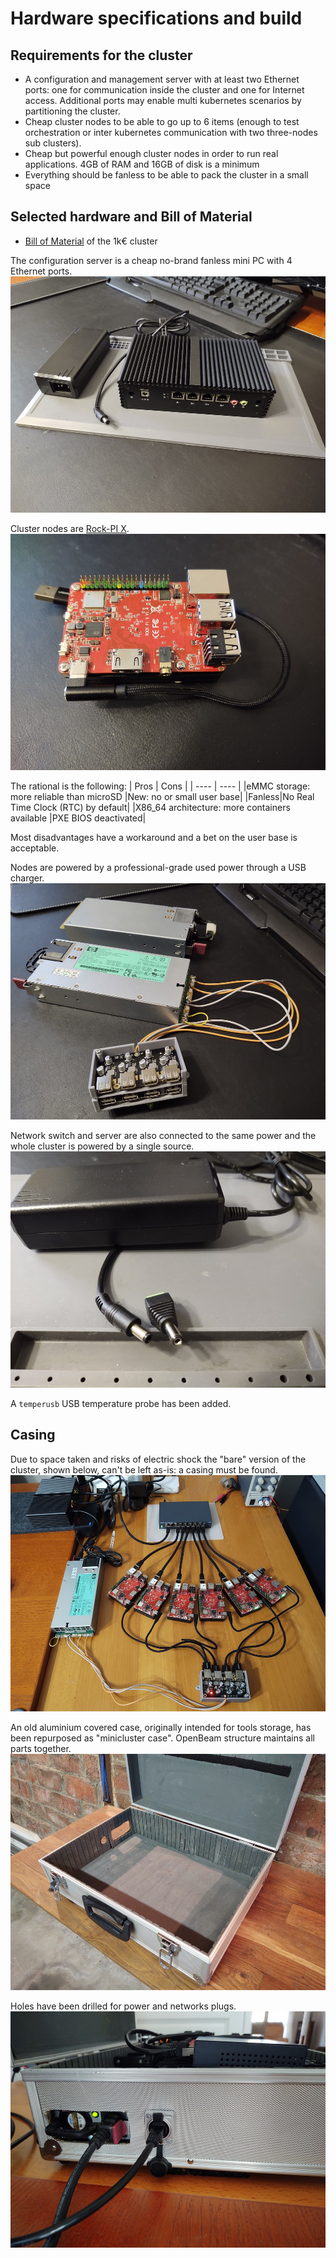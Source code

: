 # Hardware specifications and build

## Requirements for the cluster

* A configuration and management server with at least two Ethernet ports: one for communication inside the cluster and one for Internet access. Additional ports may enable multi kubernetes scenarios by partitioning the cluster.
* Cheap cluster nodes to be able to go up to 6 items (enough to test orchestration or inter kubernetes communication with two three-nodes sub clusters).
* Cheap but powerful enough cluster nodes in order to run real applications. 4GB of RAM and 16GB of disk is a minimum
* Everything should be fanless to be able to pack the cluster in a small space

## Selected hardware and Bill of Material

* [Bill of Material](./BoM.md) of the 1k€ cluster

The configuration server is a cheap no-brand fanless mini PC with 4 Ethernet ports.
![Cluster server](../images/cluster_server.resized.jpg "Cluster server")

Cluster nodes are [Rock-PI X](https://wiki.radxa.com/RockpiX).
![Rock-PI X node](../images/cluster_node.resized.jpg "Rock-PI X node")

The rational is the following:
| Pros | Cons |
| ---- | ---- |
|eMMC storage: more reliable than microSD |New: no or small user base|
|Fanless|No Real Time Clock (RTC) by default|
|X86_64 architecture: more containers available |PXE BIOS deactivated|

Most disadvantages have a workaround and a bet on the user base is acceptable.

Nodes are powered by a professional-grade used power through a USB charger.
![Nodes power](../images/nodes_power.resized.jpg "Nodes power")

Network switch and server are also connected to the same power and the whole cluster is powered by a single source. 
![Cluster server power](../images/cluster_server_power.resized.jpg "Cluster server power")

A `temperusb` USB temperature probe has been added.

## Casing

Due to space taken and risks of electric shock the "bare" version of the cluster, shown below, can't be left as-is: a casing must be found.
![Bare cluster](../images/cluster_V0.1.resized.jpg "Bare cluster")

An old aluminium covered case, originally intended for tools storage, has been repurposed as "minicluster case". OpenBeam structure maintains all parts together.
![Casing drill](../images/clusterV1_drill.resized.jpg "Casing drill")

Holes have been drilled for power and networks plugs.
![Casing connection](../images/clusterV1_connection.resized.jpg "Casing connection")

